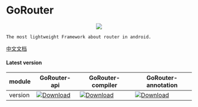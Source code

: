 # GoRouter

<div align=center>
    <a href="https://github.com/RubinTry/GoRouter">
        <img src="https://gorouter-1258359008.cos.ap-shanghai.myqcloud.com/logo.png"/>
    </a>
</div>

```
The most lightweight Framework about router in android.
```






[中文文档](https://github.com/RubinTry/GoRouter/blob/readme/README_CN.md)


#### Latest version

|module|GoRouter-api|GoRouter-compiler|GoRouter-annotation|
|---|---|---|---|
version|[![Download](https://img.shields.io/badge/Download-1.0.10-blue)](https://bintray.com/logcat305/maven/gorouter-api/_latestVersion)|[![Download](https://img.shields.io/badge/Download-1.0.4-orange)](https://bintray.com/logcat305/maven/gorouter-compiler/_latestVersion)|[![Download](https://img.shields.io/badge/Download-1.0.3-brightgreen)](https://bintray.com/logcat305/maven/gorouter-annotation/_latestVersion)